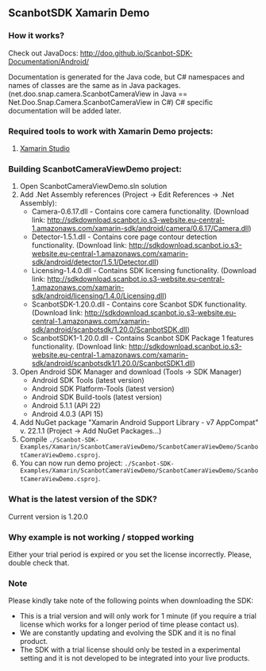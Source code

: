 ## ScanbotSDK Xamarin Demo

### How it works?

Check out JavaDocs: http://doo.github.io/Scanbot-SDK-Documentation/Android/

Documentation is generated for the Java code, but C# namespaces and names of classes are the same as in Java packages. (net.doo.snap.camera.ScanbotCameraView in Java == Net.Doo.Snap.Camera.ScanbotCameraView in C#)
C# specific documentation will be added later.

### Required tools to work with Xamarin Demo projects:

1. [Xamarin Studio](https://www.xamarin.com/studio)

### Building ScanbotCameraViewDemo project:

1. Open ScanbotCameraViewDemo.sln solution
2. Add .Net Assembly references (Project -> Edit References -> .Net Assembly):
	* Camera-0.6.17.dll - Contains core camera functionality. (Download link: http://sdkdownload.scanbot.io.s3-website.eu-central-1.amazonaws.com/xamarin-sdk/android/camera/0.6.17/Camera.dll)
	* Detector-1.5.1.dll - Contains core page contour detection functionality. (Download link: http://sdkdownload.scanbot.io.s3-website.eu-central-1.amazonaws.com/xamarin-sdk/android/detector/1.5.1/Detector.dll)
	* Licensing-1.4.0.dll - Contains SDK licensing functionality. (Download link: http://sdkdownload.scanbot.io.s3-website.eu-central-1.amazonaws.com/xamarin-sdk/android/licensing/1.4.0/Licensing.dll)
	* ScanbotSDK-1.20.0.dll - Contains core Scanbot SDK functionality. (Download link: http://sdkdownload.scanbot.io.s3-website.eu-central-1.amazonaws.com/xamarin-sdk/android/scanbotsdk/1.20.0/ScanbotSDK.dll)
	* ScanbotSDK1-1.20.0.dll - Contains Scanbot SDK Package 1 features functionality. (Download link: http://sdkdownload.scanbot.io.s3-website.eu-central-1.amazonaws.com/xamarin-sdk/android/scanbotsdk1/1.20.0/ScanbotSDK1.dll)
3. Open Android SDK Manager	and download (Tools -> SDK Manager)
	* Android SDK Tools (latest version)
	* Android SDK Platform-Tools (latest version)
	* Android SDK Build-tools (latest version)
	* Android 5.1.1 (API 22)
	* Android 4.0.3 (API 15)
4. Add NuGet package "Xamarin Android Support Library - v7 AppCompat" v. 22.1.1 (Project -> Add NuGet Packages...)
5. Compile `./Scanbot-SDK-Examples/Xamarin/ScanbotCameraViewDemo/ScanbotCameraViewDemo/ScanbotCameraViewDemo.csproj`.
6. You can now run demo project: `./Scanbot-SDK-Examples/Xamarin/ScanbotCameraViewDemo/ScanbotCameraViewDemo/ScanbotCameraViewDemo.csproj`.

### What is the latest version of the SDK?

Current version is 1.20.0

### Why example is not working / stopped working

Either your trial period is expired or you set the license incorrectly. Please, double check that.

### Note

Please kindly take note of the following points when downloading the SDK:

- This is a trial version and will only work for 1 minute (if you require a trial license which works for a longer period of time please contact us).
- We are constantly updating and evolving the SDK and it is no final product.
- The SDK with a trial license should only be tested in a experimental setting and it is not developed to be integrated into your live products.

